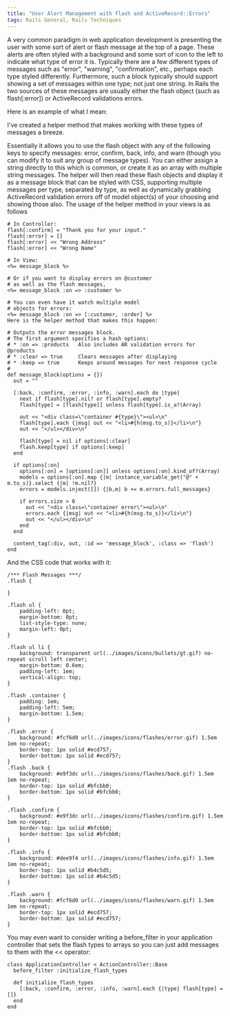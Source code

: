 ```yaml
---
title: "User Alert Management with flash and ActiveRecord::Errors"
tags: Rails General, Rails Techniques
---
```


A very common paradigm in web application development is presenting the user with some sort of alert or flash message at the top of a page. These alerts are often styled with a background and some sort of icon to the left to indicate what type of error it is. Typically there are a few different types of messages such as "error", "warning", "confirmation", etc., perhaps each type styled differently. Furthermore, such a block typically should support showing a set of messages within one type; not just one string. In Rails the two sources of these messages are usually either the flash object (such as flash[:error]) or ActiveRecord validations errors.

Here is an example of what I mean:

I've created a helper method that makes working with these types of messages a breeze.

Essentially it allows you to use the flash object with any of the following keys to specify messages: error, confirm, back, info, and warn (though you can modify it to suit any group of message types). You can either assign a string directly to this which is common, or create it as an array with multiple string messages. The helper will then read these flash objects and display it as a message block that can be styled with CSS, supporting multiple messages per type, separated by type, as well as dynamically grabbing ActiveRecord validation errors off of model object(s) of your choosing and showing those also. The usage of the helper method in your views is as follows

    # In Controller:
    flash[:confirm] = "Thank you for your input."
    flash[:error] = []
    flash[:error] << "Wrong Address"
    flash[:error] << "Wrong Name"

    # In View:
    <%= message_block %>

    # Or if you want to display errors on @customer
    # as well as the flash messages,
    <%= message_block :on => :customer %>

    # You can even have it watch multiple model
    # objects for errors:
    <%= message_block :on => [:customer, :order] %>
    Here is the helper method that makes this happen:

    # Outputs the error messages block.
    # The first argument specifies a hash options:
    # * :on => :products   Also includes AR validation errors for @products
    # * :clear => true     Clears messages after displaying
    # * :keep => true      Keeps around messages for next response cycle
    #
    def message_block(options = {})
      out = ""

      [:back, :confirm, :error, :info, :warn].each do |type|
        next if flash[type].nil? or flash[type].empty?
        flash[type] = [flash[type]] unless flash[type].is_a?(Array)

        out << "<div class=\"container #{type}\"><ul>\n"
        flash[type].each {|msg| out << "<li>#{h(msg.to_s)}</li>\n"}
        out << "</ul></div>\n"

        flash[type] = nil if options[:clear]
        flash.keep[type] if options[:keep]
      end

      if options[:on]
        options[:on] = [options[:on]] unless options[:on].kind_of?(Array)
        models = options[:on].map {|m| instance_variable_get("@" + m.to_s)}.select {|m| !m.nil?}
        errors = models.inject([]) {|b,m| b += m.errors.full_messages}

        if errors.size > 0
          out << "<div class=\"container error\"><ul>\n"
          errors.each {|msg| out << "<li>#{h(msg.to_s)}</li>\n"}
          out << "</ul></div>\n"
        end
      end

      content_tag(:div, out, :id => 'message_block', :class => 'flash')
    end

And the CSS code that works with it:

    /*** Flash Messages ***/
    .flash {

    }

    .flash ul {
        padding-left: 0pt;
        margin-bottom: 0pt;
        list-style-type: none;
        margin-left: 0pt;
    }

    .flash ul li {
        background: transparent url(../images/icons/bullets/gt.gif) no-repeat scroll left center;
        margin-bottom: 0.6em;
        padding-left: 1em;
        vertical-align: top;
    }

    .flash .container {
        padding: 1em;
        padding-left: 5em;
        margin-bottom: 1.5em;
    }

    .flash .error {
        background: #fcf6d0 url(../images/icons/flashes/error.gif) 1.5em 1em no-repeat;
        border-top: 1px solid #ecd757;
        border-bottom: 1px solid #ecd757;
    }
    .flash .back {
        background: #e9f3dc url(../images/icons/flashes/back.gif) 1.5em 1em no-repeat;
        border-top: 1px solid #bfcbb0;
        border-bottom: 1px solid #bfcbb0;
    }

    .flash .confirm {
        background: #e9f3dc url(../images/icons/flashes/confirm.gif) 1.5em 1em no-repeat;
        border-top: 1px solid #bfcbb0;
        border-bottom: 1px solid #bfcbb0;
    }

    .flash .info {
        background: #dee9f4 url(../images/icons/flashes/info.gif) 1.5em 1em no-repeat;
        border-top: 1px solid #b4c5d5;
        border-bottom: 1px solid #b4c5d5;
    }

    .flash .warn {
        background: #fcf6d0 url(../images/icons/flashes/warn.gif) 1.5em 1em no-repeat;
        border-top: 1px solid #ecd757;
        border-bottom: 1px solid #ecd757;
    }

You may even want to consider writing a before_filter in your application controller that sets the flash types to arrays so you can just add messages to them with the << operator:

    class ApplicationController < ActionController::Base
      before_filter :initialize_flash_types

      def initialize_flash_types
        [:back, :confirm, :error, :info, :warn].each {|type| flash[type] = []}
      end
    end